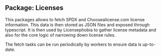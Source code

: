 ## Package: Licenses

This packages allows to fetch SPDX and Choosealicense.com license information. This data is then stored as JSON files and exposed through typescript.
It is then used by Licensephobia to gather license metadata and also for the core logic of narrowing down
license rules.

The fetch tasks can be run periodically by workers to ensure data is up-to-date.
